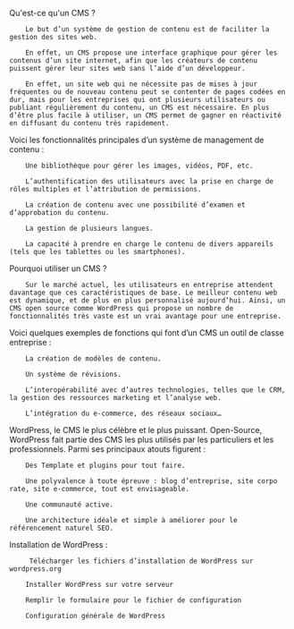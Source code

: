 Qu'est-ce qu'un CMS ? 

        Le but d’un système de gestion de contenu est de faciliter la gestion des sites web. 
        
        En effet, un CMS propose une interface graphique pour gérer les contenus d’un site internet, afin que les créateurs de contenu puissent gérer leur sites web sans l’aide d’un développeur. 

        En effet, un site web qui ne nécessite pas de mises à jour fréquentes ou de nouveau contenu peut se contenter de pages codées en dur, mais pour les entreprises qui ont plusieurs utilisateurs ou publiant régulièrement du contenu, un CMS est nécessaire. En plus d’être plus facile à utiliser, un CMS permet de gagner en réactivité en diffusant du contenu très rapidement.
        
Voici les fonctionnalités principales d’un système de management de contenu : 

        Une bibliothèque pour gérer les images, vidéos, PDF, etc. 

        L’authentification des utilisateurs avec la prise en charge de rôles multiples et l’attribution de permissions. 

        La création de contenu avec une possibilité d’examen et d’approbation du contenu. 

        La gestion de plusieurs langues. 

        La capacité à prendre en charge le contenu de divers appareils (tels que les tablettes ou les smartphones). 

 Pourquoi utiliser un CMS ? 

        Sur le marché actuel, les utilisateurs en entreprise attendent davantage que ces caractéristiques de base. Le meilleur contenu web est dynamique, et de plus en plus personnalisé aujourd’hui. Ainsi, un CMS open source comme WordPress qui propose un nombre de fonctionnalités très vaste est un vrai avantage pour une entreprise. 

Voici quelques exemples de fonctions qui font d’un CMS un outil de classe entreprise : 

        La création de modèles de contenu. 

        Un système de révisions. 

        L’interopérabilité avec d’autres technologies, telles que le CRM, la gestion des ressources marketing et l’analyse web. 

        L’intégration du e-commerce, des réseaux sociaux… 

WordPress, le CMS le plus célèbre et le plus puissant. Open-Source, WordPress fait partie des CMS les plus utilisés par les particuliers et les professionnels. Parmi ses principaux atouts figurent : 

        Des Template et plugins pour tout faire. 

        Une polyvalence à toute épreuve : blog d’entreprise, site corpo rate, site e-commerce, tout est envisageable. 

        Une communauté active. 

        Une architecture idéale et simple à améliorer pour le référencement naturel SEO. 

    

Installation de WordPress  :

         Télécharger les fichiers d’installation de WordPress sur  wordpress.org 

        Installer WordPress sur votre serveur 

        Remplir le formulaire pour le fichier de configuration 

        Configuration générale de WordPress 
